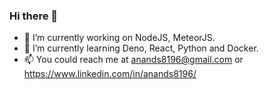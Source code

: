 ### Hi there 👋
- 🔭 I’m currently working on NodeJS, MeteorJS.
- 🌱 I’m currently learning Deno, React, Python and Docker.
- 📫 You could reach me at anands8196@gmail.com or https://www.linkedin.com/in/anands8196/
<!--
**anands8196/anands8196** is a ✨ _special_ ✨ repository because its `README.md` (this file) appears on your GitHub profile.

Here are some ideas to get you started:

- 🔭 I’m currently working on ...
- 🌱 I’m currently learning ...
- 👯 I’m looking to collaborate on ...
- 🤔 I’m looking for help with ...
- 💬 Ask me about ...
- 📫 How to reach me: ...
- 😄 Pronouns: ...
- ⚡ Fun fact: ...
-->
